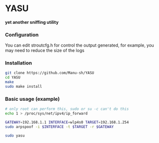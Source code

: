# YASU
#### yet another sniffing utility

### Configuration
You can edit stroutcfg.h for control the output generated, for example, you may need to reduce the size of the logs


### Installation
```bash
git clone https://github.com/Manu-sh/YASU
cd YASU
make
sudo make install
```


### Basic usage (example)
```bash
# only root can perform this, sudo or su -c can't do this
echo 1 > /proc/sys/net/ipv4/ip_forward

GATEWAY=192.168.1.1 INTERFACE=wlp4s0 TARGET=192.168.1.254
sudo arpspoof -i $INTERFACE -t $TARGET -r $GATEWAY

sudo yasu
```
